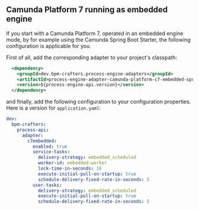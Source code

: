 ## Camunda Platform 7 running as embedded engine

If you start with a Camunda Platform 7, operated in an embedded engine mode, by for example using the Camunda Spring Boot Starter,
the following configuration is applicable for you.

First of all, add the corresponding adapter to your project's classpath:

```xml 
  <dependency>
    <groupId>dev.bpm-crafters.process-engine-adapters</groupId>
    <artifactId>process-engine-adapter-camunda-platform-c7-embedded-spring-boot-starter</artifactId>
    <version>${process-engine-api.version}</version>
  </dependency>
```

and finally, add the following configuration to your configuration properties. Here is a version for `application.yaml`:

```yaml 
dev:
  bpm-crafters:
    process-api:
      adapter:
        c7embedded:
          enabled: true
          service-tasks:
            delivery-strategy: embedded_scheduled
            worker-id: embedded-worker
            lock-time-in-seconds: 10
            execute-initial-pull-on-startup: true
            schedule-delivery-fixed-rate-in-seconds: 5
          user-tasks:
            delivery-strategy: embedded_scheduled
            execute-initial-pull-on-startup: true
            schedule-delivery-fixed-rate-in-seconds: 5

```
